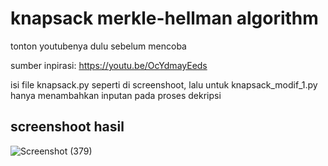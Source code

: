 # knapsack merkle-hellman algorithm 

tonton youtubenya dulu sebelum mencoba

sumber inpirasi: https://youtu.be/OcYdmayEeds

isi file knapsack.py seperti di screenshoot, lalu untuk knapsack_modif_1.py hanya menambahkan inputan pada proses dekripsi

## screenshoot hasil
![Screenshot (379)](https://user-images.githubusercontent.com/85481986/136701025-b028753e-1d97-46dd-a8d7-6611ab581e68.png)
